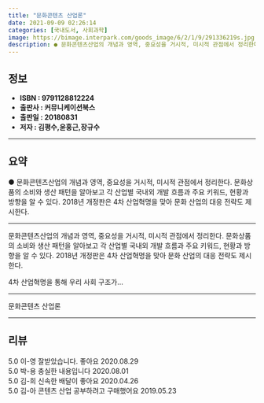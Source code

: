 ```yaml
---
title: "문화콘텐츠 산업론"
date: 2021-09-09 02:26:14
categories: [국내도서, 사회과학]
image: https://bimage.interpark.com/goods_image/6/2/1/9/291336219s.jpg
description: ● 문화콘텐츠산업의 개념과 영역, 중요성을 거시적, 미시적 관점에서 정리한다. 문화상품의 소비와 생산 패턴을 알아보고 각 산업별 국내외 개발 흐름과 주요 키워드, 현황과 방향을 알 수 있다. 2018년 개정판은 4차 산업혁명을 맞아 문화 산업의 대응 전략도 제시한다.
---
```


## **정보**

- **ISBN : 9791128812224**
- **출판사 : 커뮤니케이션북스**
- **출판일 : 20180831**
- **저자 : 김평수,윤홍근,장규수**

------



## **요약**

●  문화콘텐츠산업의 개념과 영역, 중요성을 거시적, 미시적 관점에서 정리한다. 문화상품의 소비와 생산 패턴을 알아보고 각 산업별 국내외 개발 흐름과 주요 키워드, 현황과 방향을 알 수 있다. 2018년 개정판은 4차 산업혁명을 맞아 문화 산업의 대응 전략도 제시한다.

------

문화콘텐츠산업의 개념과 영역, 중요성을 거시적, 미시적 관점에서 정리한다. 문화상품의 소비와 생산 패턴을 알아보고 각 산업별 국내외 개발 흐름과 주요 키워드, 현황과 방향을 알 수 있다. 2018년 개정판은 4차 산업혁명을 맞아 문화 산업의 대응 전략도 제시한다.  

4차 산업혁명을 통해 우리 사회 구조가... 

------


문화콘텐츠 산업론 

------


## **리뷰** 

5.0 이-영 잘받았습니다. 좋아요 2020.08.29 <br/>5.0 박-용 충실한 내용입니다 2020.08.01 <br/>5.0 김-희 신속한 배달이 좋아요 2020.04.26 <br/>5.0 김-아 콘텐츠 산업 공부하려고 구매했어요 2019.05.23 <br/>